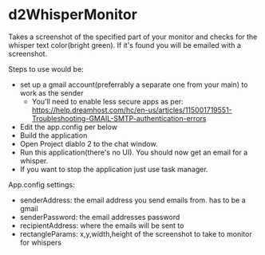 # d2WhisperMonitor
Takes a screenshot of the specified part of your monitor and checks for the whisper text color(bright green). If it's found you will be emailed with a screenshot.

Steps to use would be:
* set up a gmail account(preferrably a separate one from your main) to work as the sender
   * You'll need to enable less secure apps as per: https://help.dreamhost.com/hc/en-us/articles/115001719551-Troubleshooting-GMAIL-SMTP-authentication-errors
* Edit the app.config per below
* Build the application
* Open Project diablo 2 to the chat window.
* Run this application(there's no UI). You should now get an email for a whisper.
* If you want to stop the application just use task manager.

App.config settings:
* senderAddress: the email address you send emails from. has to be a gmail
* senderPassword: the email addresses password
* recipientAddress: where the emails will be sent to
* rectangleParams: x,y,width,height of the screenshot to take to monitor for whispers
